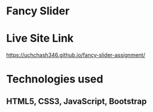 # Fancy Slider
# Live Site Link
https://uchchash346.github.io/fancy-slider-assignment/

# Technologies used
## HTML5, CSS3, JavaScript, Bootstrap

